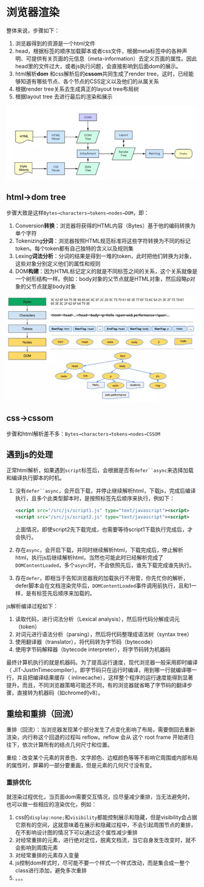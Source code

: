 # 浏览器渲染

整体来说，步骤如下：  

1. 浏览器得到的资源是一个html文件
2. head，根据标签的顺序加载脚本或者css文件，根据meta标签中的各种声明、可提供有关页面的元信息（meta-information）去定义页面的属性。因此head里的文件过大，或者js执行问题，会直接影响到后面dom的展示。
3. html解析**dom** 和css解析后的**cssom**共同生成了render tree，这时，已经能够知道有哪些节点、各个节点的CSS定义以及他们的从属关系
4. 根据render tree关系去生成真正的layout tree布局树
5. 根据layout tree 去进行最后的渲染和展示

![页面渲染流程](https://github.com/shaoxi2093/blog/blob/master/assets/html-render.png?raw=true)

## html->dom tree

步骤大致是这样`Bytes→characters→tokens→nodes→DOM`，即：  

1. Conversion**转换**：浏览器将获得的HTML内容（Bytes）基于他的编码转换为单个字符
2. Tokenizing**分词**：浏览器按照HTML规范标准将这些字符转换为不同的标记token。每个token都有自己独特的含义以及规则集
3. Lexing**词法分析**：分词的结果是得到一堆的token，此时把他们转换为对象，这些对象分别定义他们的属性和规则
4. DOM**构建**：因为HTML标记定义的就是不同标签之间的关系，这个关系就像是一个树形结构一样。例如：body对象的父节点就是HTML对象，然后段略p对象的父节点就是body对象

![html解析流程](https://github.com/shaoxi2093/blog/blob/master/assets/html-domtree.png?raw=true)

## css->cssom

步骤和html解析差不多：`Bytes→characters→tokens→nodes→CSSOM`  

## 遇到js的处理

正常html解析，如果遇到`script`标签后，会根据是否有`defer``async`来选择加载和编译执行脚本的时机。  

1. 没有`defer``async`，会开启下载，并停止继续解析html，下载js，完成后编译执行，且多个此类型脚本时，是按照标签先后顺序来执行，例如下：  

   ```xml
   <script src="/src/js/script1.js" type="text/javascript"><script>
   <script src="/src/js/script2.js" type="text/javascript"><script>
   ```
   上面情况，即使script2先下载完成，也需要等待script1下载执行完成后，才会执行。  
2. 存在`async`，会开启下载，并同时继续解析html，下载完成后，停止解析html，执行js后继续解析html，当然也可能此时已经解析完成了`DOMContentLoaded`，多个`async`时，不会依照先后，谁先下载完成谁先执行。
3. 存在`defer`，即相当于告知浏览器我的加载执行不用管，你先忙你的解析，defer脚本会在文档渲染完毕后，`DOMContentLoaded`事件调用前执行，且和1一样，是有标签先后顺序来加载的。

js解析编译过程如下：  

1. 读取代码，进行词法分析（Lexical analysis），然后将代码分解成词元（token）
2. 对词元进行语法分析（parsing），然后将代码整理成语法树（syntax tree）
3. 使用翻译器（translator），将代码转为字节码（bytecode）
4. 使用字节码解释器（bytecode interpreter），将字节码转为机器码

最终计算机执行的就是机器码。为了提高运行速度，现代浏览器一般采用即时编译（ JIT-JustInTimecompiler）。即字节码只在运行时编译，用到哪一行就编译哪一行，并且把编译结果缓存（ inlinecache），这样整个程序的运行速度能得到显著提升。而且，不同浏览器策略可能还不同，有的浏览器就省略了字节码的翻译步骤，直接转为机器码（如chrome的v8）。
  
## 重绘和重排（回流）
重排（回流）：当浏览器发现某个部分发生了点变化影响了布局，需要倒回去重新渲染，内行称这个回退的过程叫 reflow。reflow 会从 <html> 这个 root frame 开始递归往下，依次计算所有的结点几何尺寸和位置。  

重绘：改变某个元素的背景色、文字颜色、边框颜色等等不影响它周围或内部布局的属性时，屏幕的一部分要重画，但是元素的几何尺寸没有变。  

### 重排优化
就渲染过程优化，当页面dom需要交互情况，应尽量减少重排，当无法避免时，也可以做一些相应的渲染优化，例如：  
1. css的```display:none;```和```visibility```都能控制展示和隐藏，但是visibility会占据它原有的空间，这就意味着在展示和隐藏过程中，不会引起周围节点的重排，在不影响设计图的情况下可以通过这个属性减少重排
2. 对经常重排的元素，进行绝对定位，脱离文档流，当它自身发生改变时，就不会影响到周围元素
3. 对经常重排的元素存入变量
4. js控制dom样式时，尽可能不要一个样式一个样式改动，而是集合成一整个class进行添加，避免多次重排
5. 。。。


